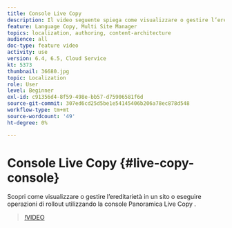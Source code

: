 ```yaml
---
title: Console Live Copy
description: Il video seguente spiega come visualizzare o gestire l’ereditarietà in un sito o eseguire operazioni di rollout utilizzando la console Panoramica Live Copy .
feature: Language Copy, Multi Site Manager
topics: localization, authoring, content-architecture
audience: all
doc-type: feature video
activity: use
version: 6.4, 6.5, Cloud Service
kt: 5373
thumbnail: 36680.jpg
topic: Localization
role: User
level: Beginner
exl-id: c91356d4-8f59-498e-bb57-d75906581f6d
source-git-commit: 307ed6cd25d5be1e54145406b206a78ec878d548
workflow-type: tm+mt
source-wordcount: '49'
ht-degree: 0%

---
```


# Console Live Copy {#live-copy-console}

Scopri come visualizzare o gestire l’ereditarietà in un sito o eseguire operazioni di rollout utilizzando la console Panoramica Live Copy .

>[!VIDEO](https://video.tv.adobe.com/v/36680?quality=12&learn=on)
